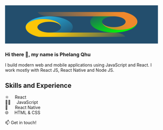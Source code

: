 ![JavaScript Developer](https://github.com/phelang/phelang/blob/main/githubbanner.png)
### Hi there 👋, my name is Phelang Qhu

I build modern web and mobile applications using JavaScript and React. I work mostly with React JS, React Native and Node JS.

## Skills and Experience 

⚛️ &nbsp;&nbsp;&nbsp;&nbsp;React <br/>
👨‍💻 &nbsp;&nbsp;&nbsp;&nbsp;JavaScript <br/>
📱  &nbsp;&nbsp;&nbsp;&nbsp;&nbsp;React Native <br/>
🌐 &nbsp;&nbsp;&nbsp;&nbsp;HTML & CSS <br/>

:mailbox: Get in touch!

